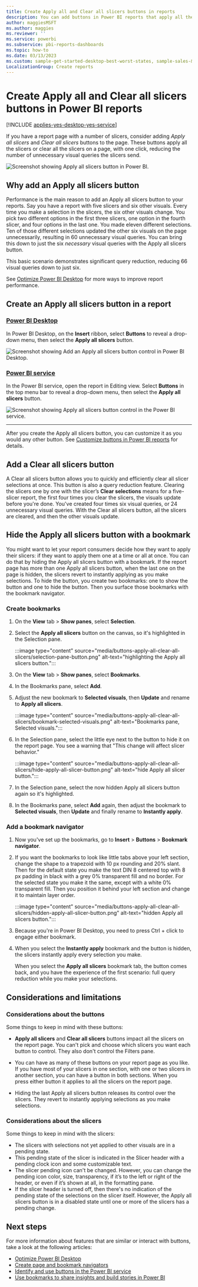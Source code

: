 ```yaml
---
title: Create Apply all and Clear all slicers buttons in reports 
description: You can add buttons in Power BI reports that apply all the slicers or clear all the slicers on the page.
author: maggiesMSFT
ms.author: maggies
ms.reviewer: ''
ms.service: powerbi
ms.subservice: pbi-reports-dashboards
ms.topic: how-to
ms.date: 03/13/2023
ms.custom: sample-get-started-desktop-best-worst-states, sample-sales-&-returns
LocalizationGroup: Create reports
---
```

# Create Apply all and Clear all slicers buttons in Power BI reports

[!INCLUDE [applies-yes-desktop-yes-service](../includes/applies-yes-desktop-yes-service.md)]

If you have a report page with a number of slicers, consider adding *Apply all slicers* and *Clear all slicers* buttons to the page. These buttons apply all the slicers or clear all the slicers on a page, with one click, reducing the number of unnecessary visual queries the slicers send.

![Screenshot showing Apply all slicers button in Power BI.](media/buttons-apply-all-clear-all-slicers/power-bi-apply-all-slicers-button.png)

## Why add an Apply all slicers button

Performance is the main reason to add an Apply all slicers button to your reports.  Say you have a report with five slicers and six other visuals. Every time you make a selection in the slicers, the six other visuals change. You pick two different options in the first three slicers, one option in the fourth slicer, and four options in the last one. You made eleven different selections. Ten of those different selections updated the other six visuals on the page unnecessarily, resulting in 60 unnecessary visual queries. You can bring this down to just the six *necessary* visual queries with the Apply all slicers button.

This basic scenario demonstrates significant query reduction, reducing 66 visual queries down to just six.

See [Optimize Power BI Desktop](desktop-optimize-ribbon.md) for more ways to improve report performance.

## Create an Apply all slicers button in a report

### [Power BI Desktop](#tab/powerbi-desktop)

In Power BI Desktop, on the **Insert** ribbon, select **Buttons** to reveal a drop-down menu, then select the **Apply all slicers** button.

![Screenshot showing Add an Apply all slicers button control in Power BI Desktop.](media/buttons-apply-all-clear-all-slicers/power-bi-apply-all-button-dropdown.png)

### [Power BI service](#tab/powerbi-service)

In the Power BI service, open the report in Editing view. Select **Buttons** in the top menu bar to reveal a drop-down menu, then select the **Apply all slicers** button.

![Screenshot showing Apply all slicers button control in the Power BI service.](media/buttons-apply-all-clear-all-slicers/power-bi-apply-all-button-dropdown-service.png)

---

After you create the Apply all slicers button, you can customize it as you would any other button. See [Customize buttons in Power BI reports](power-bi-customize-button.md) for details.

## Add a Clear all slicers button

A Clear all slicers button allows you to quickly and efficiently clear all slicer selections at once. This button is also a query reduction feature. Clearing the slicers one by one with the slicer’s **Clear selections** means for a five-slicer report, the first four times you clear the slicers, the visuals update before you're done.  You've created four times six visual queries, or 24 unnecessary visual queries. With the Clear all slicers button, all the slicers are cleared, and then the other visuals update.

## Hide the Apply all slicers button with a bookmark

You might want to let your report consumers decide how they want to apply their slicers: if they want to apply them one at a time or all at once. You can do that by hiding the Apply all slicers button with a bookmark. If the report page has more than one Apply all slicers button, when the last one on the page is hidden, the slicers revert to instantly applying as you make selections. To hide the button, you create two bookmarks: one to show the button and one to hide the button. Then you surface those bookmarks with the bookmark navigator.

### Create bookmarks

1. On the **View** tab > **Show panes**, select **Selection**.
1. Select the **Apply all slicers** button on the canvas, so it's highlighted in the Selection pane.

    :::image type="content" source="media/buttons-apply-all-clear-all-slicers/selection-pane-button.png" alt-text="highlighting the Apply all slicers button.":::

1. On the **View** tab > **Show panes**, select **Bookmarks**.
1. In the Bookmarks pane, select **Add**.
1. Adjust the new bookmark to **Selected visuals**, then **Update** and rename to **Apply all slicers**.

    :::image type="content" source="media/buttons-apply-all-clear-all-slicers/bookmark-selected-visuals.png" alt-text="Bookmarks pane, Selected visuals.":::

1. In the Selection pane, select the little eye next to the button to hide it on the report page. You see a warning that "This change will affect slicer behavior."

    :::image type="content" source="media/buttons-apply-all-clear-all-slicers/hide-apply-all-slicer-button.png" alt-text="hide Apply all slicer button.":::

1. In the Selection pane, select the now hidden Apply all slicers button again so it's highlighted.
1. In the Bookmarks pane, select **Add** again, then adjust the bookmark to **Selected visuals**, then **Update** and finally rename to **Instantly apply**.

### Add a bookmark navigator

1. Now you've set up the bookmarks, go to **Insert** > **Buttons** > **Bookmark navigator**.

1. If you want the bookmarks to look like little tabs above your left section, change the shape to a trapezoid with 10 px rounding and 20% slant. Then for the default state you make the text DIN 8 centered top with 8 px padding in black with a grey 0% transparent fill and no border. For the selected state you make it the same, except with a white 0% transparent fill. Then you position it behind your left section and change it to maintain layer order.
 
    :::image type="content" source="media/buttons-apply-all-clear-all-slicers/hidden-apply-all-slicer-button.png" alt-text="hidden Apply all slicers button.":::

1. Because you're in Power BI Desktop, you need to press Ctrl + click to engage either bookmark.

1. When you select the **Instantly apply** bookmark and the button is hidden, the slicers instantly apply every selection you make. 

    When you select the **Apply all slicers** bookmark tab, the button comes back, and you have the experience of the first scenario: full query reduction while you make your selections.

## Considerations and limitations

### Considerations about the buttons

Some things to keep in mind with these buttons:

- **Apply all slicers** and **Clear all slicers** buttons impact all the slicers on the report page. You can't pick and choose which slicers you want each button to control. They also don't control the Filters pane.

- You can have as many of these buttons on your report page as you like. If you have most of your slicers in one section, with one or two slicers in another section, you can have a button in both sections. When you press either button it applies to all the slicers on the report page.

- Hiding the last Apply all slicers button releases its control over the slicers. They revert to instantly applying selections as you make selections.

### Considerations about the slicers

Some things to keep in mind with the slicers:

- The slicers with selections not yet applied to other visuals are in a pending state.
- This pending state of the slicer is indicated in the Slicer header with a pending clock icon and some customizable text.
- The slicer pending icon can't be changed. However, you can change the pending icon color, size, transparency, if it’s to the left or right of the header, or even if it’s shown at all, in the formatting pane.
- If the slicer header is turned off, then there's no indication of the pending state of the selections on the slicer itself. However, the Apply all slicers button is in a disabled state until one or more of the slicers has a pending change.

## Next steps

For more information about features that are similar or interact with buttons, take a look at the following articles:

- [Optimize Power BI Desktop](desktop-optimize-ribbon.md)
- [Create page and bookmark navigators](button-navigators.md)
- [Identify and use buttons in the Power BI service](../consumer/end-user-buttons.md)
- [Use bookmarks to share insights and build stories in Power BI](desktop-bookmarks.md)

